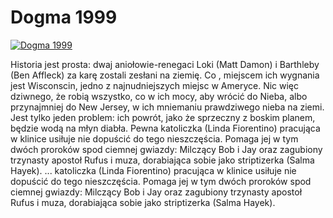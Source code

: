 Dogma 1999 
=============
[![Dogma 1999 ](http://vidos.pl/images/player.gif)](http://vidos.pl/dogma-1999)

 Historia jest prosta: dwaj aniołowie-renegaci Loki (Matt Damon) i Barthleby (Ben Affleck) za karę zostali zesłani na ziemię. Co , miejscem ich wygnania jest Wisconscin, jedno z najnudniejszych miejsc w Ameryce. Nic więc dziwnego, że robią wszystko, co w ich mocy, aby wrócić do Nieba, albo przynajmniej do New Jersey, w ich mniemaniu prawdziwego nieba na ziemi. Jest tylko jeden problem: ich powrót, jako że sprzeczny z boskim planem, będzie wodą na młyn diabła. Pewna katoliczka (Linda Fiorentino) pracująca w klinice usiłuje nie dopuścić do tego nieszczęścia. Pomaga jej w tym dwóch proroków spod ciemnej gwiazdy: Milczący Bob i Jay oraz zagubiony trzynasty apostoł Rufus i muza, dorabiająca sobie jako striptizerka (Salma Hayek).   ... katoliczka (Linda Fiorentino) pracująca w klinice usiłuje nie dopuścić do tego nieszczęścia. Pomaga jej w tym dwóch proroków spod ciemnej gwiazdy: Milczący Bob i Jay oraz zagubiony trzynasty apostoł Rufus i muza, dorabiająca sobie jako striptizerka (Salma Hayek).
